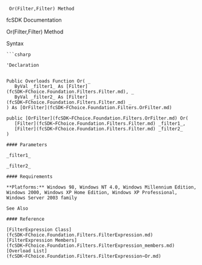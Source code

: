 ﻿     Or(Filter,Filter) Method                                                   

fcSDK Documentation

Or(Filter,Filter) Method

Syntax

```vbnet
```csharp

'Declaration
 

Public Overloads Function Or( _
   ByVal _filter1_ As [Filter](fcSDK~FChoice.Foundation.Filters.Filter.md), _
   ByVal _filter2_ As [Filter](fcSDK~FChoice.Foundation.Filters.Filter.md) _
) As [OrFilter](fcSDK~FChoice.Foundation.Filters.OrFilter.md)

public [OrFilter](fcSDK~FChoice.Foundation.Filters.OrFilter.md) Or( 
   [Filter](fcSDK~FChoice.Foundation.Filters.Filter.md) _filter1_,
   [Filter](fcSDK~FChoice.Foundation.Filters.Filter.md) _filter2_
)

#### Parameters

_filter1_

_filter2_

#### Requirements

**Platforms:** Windows 98, Windows NT 4.0, Windows Millennium Edition, Windows 2000, Windows XP Home Edition, Windows XP Professional, Windows Server 2003 family

See Also

#### Reference

[FilterExpression Class](fcSDK~FChoice.Foundation.Filters.FilterExpression.md)  
[FilterExpression Members](fcSDK~FChoice.Foundation.Filters.FilterExpression_members.md)  
[Overload List](fcSDK~FChoice.Foundation.Filters.FilterExpression~Or.md)